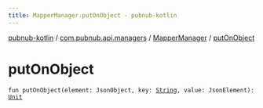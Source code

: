 ```yaml
---
title: MapperManager.putOnObject - pubnub-kotlin
---
```


[pubnub-kotlin](../../index.html) / [com.pubnub.api.managers](../index.html) / [MapperManager](index.html) / [putOnObject](./put-on-object.html)

# putOnObject

`fun putOnObject(element: JsonObject, key: `[`String`](https://kotlinlang.org/api/latest/jvm/stdlib/kotlin/-string/index.html)`, value: JsonElement): `[`Unit`](https://kotlinlang.org/api/latest/jvm/stdlib/kotlin/-unit/index.html)